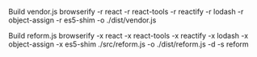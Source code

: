 Build vendor.js
browserify -r react -r react-tools -r reactify -r lodash -r object-assign -r es5-shim -o ./dist/vendor.js

Build reform.js
browserify -x react -x react-tools -x reactify -x lodash -x object-assign -x es5-shim ./src/reform.js -o ./dist/reform.js -d -s reform
